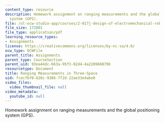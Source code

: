 ```yaml
---
content_type: resource
description: Homework assignment on ranging measurements and the global positioning
  system (GPS).
file: /ol-ocw-studio-app/courses/2-017j-design-of-electromechanical-robotic-systems-fall-2009/fcecfbf0620c93867f2d22ae33e4abe8_MIT2_017JF09_p12.pdf
file_size: 172801
file_type: application/pdf
learning_resource_types:
- Assignments
license: https://creativecommons.org/licenses/by-nc-sa/4.0/
ocw_type: OCWFile
parent_title: Assignments
parent_type: CourseSection
parent_uid: 93ea44dc-663a-95f3-02d4-4a220966879b
resourcetype: Document
title: Ranging Measurements in Three-Space
uid: fcecfbf0-620c-9386-7f2d-22ae33e4abe8
video_files:
  video_thumbnail_file: null
video_metadata:
  youtube_id: null
---
```

Homework assignment on ranging measurements and the global positioning system (GPS).
